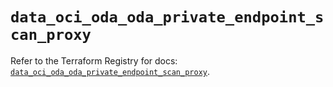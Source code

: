 # `data_oci_oda_oda_private_endpoint_scan_proxy`

Refer to the Terraform Registry for docs: [`data_oci_oda_oda_private_endpoint_scan_proxy`](https://registry.terraform.io/providers/hashicorp/oci/7.19.0/docs/data-sources/oda_oda_private_endpoint_scan_proxy).
